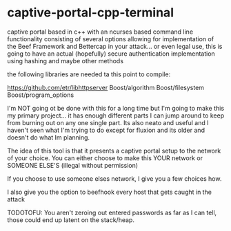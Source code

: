# captive-portal-cpp-terminal
captive portal based in c++ with an ncurses based command line functionality consisting of several options allowing for implementation of the Beef Framework and Bettercap in your attack... or even legal use, this is going to have an actual (hopefully)  secure authentication implementation using hashing and maybe other methods


the following libraries are needed ta this point to compile:

  https://github.com/etr/libhttpserver
  Boost/algorithm 
  Boost/filesystem
  Boost/program_options 
  
  I'm NOT going ot be done with this for a long time but I'm going to make this my primary project... it has enough different parts I can jump around to keep from burning out on any one single part. Its also neato and useful and I haven't seen what I'm trying to do except for fluxion and its older and doesn't do what Im planning.
  
  The idea of this tool is that it presents a captive portal setup to the network of your choice. You can either choose to make this YOUR network or SOMEONE ELSE'S (illegal without permission) 
  
  If you choose to use someone elses network,  I give you a few choices how.
 
  I also give you the option to beefhook every host that gets caught in the attack
  
  TODOTOFU:
  You aren't zeroing out entered passwords as far as I can tell, those could end up latent on the stack/heap.
